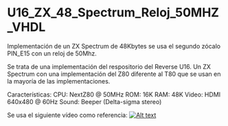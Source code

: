 # U16_ZX_48_Spectrum_Reloj_50MHZ_VHDL
Implementación de un ZX Spectrum de 48Kbytes se usa el segundo zócalo PIN_E15 con un reloj de 50Mhz.

Se trata de una implementación del respositorio del Reverse U16.
Un ZX Spectrum con una implementación del Z80 diferente al T80 que se usan en la mayoría de las implementaciones.

Características:
CPU: NextZ80 @ 50MHz
ROM: 16K
RAM: 48K
Video: HDMI 640x480 @ 60Hz
Sound: Beeper (Delta-sigma stereo)

Se usa el siguiente vídeo como referencia:
[![Alt text](https://img.youtube.com/vi/93j7V9RXP74/0.jpg)](https://www.youtube.com/watch?v=93j7V9RXP74)

